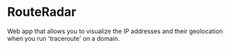 # RouteRadar
Web app that allows you to visualize the IP addresses and their geolocation when you run 'traceroute' on a domain.
